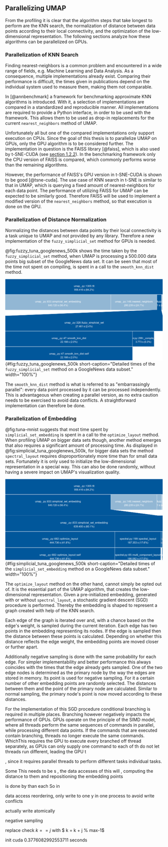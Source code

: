 ## Parallelizing UMAP
From the profiling it is clear that the algorithm steps that take longest to perform are the KNN search, the normalization of distance between data points according to their local connectivity, and the optimization of the low-dimensional representation.
The following sections analyze how these algorithms can be parallelized on GPUs.

<!--|Algorithm step|Equivalent exists in|GPU Parallelization exists|-->
<!--|-------------------|--------------|---------------|-->
<!--|KNN Search|t-SNE|Yes|-->
<!--|Distance Normalization| - | No |-->
<!--|Layout Optimization| - |No|-->

### Parallelization of KNN Search
Finding nearest-neighbors is a common problem and encountered in a wide range of fields, e.g. Machine Learning and Data Analysis.
As a consequence, multiple implementations already exist.
Comparing their performance is difficult, the times given in publications depend on the individual system used to measure them, making them not comparable.

In [@annbenchmark] a framework for benchmarking approximate KNN algorithms is introduced.
With it, a selection of implementations are compared in a standardized and reproducible manner.
All implementations are required to provide a Python interface, in order to be used with the framework.
This allows them to be used as drop-in replacements for the current `nearest_neighbors` method of UMAP.

Unfortunately all but one of the compared implementations only support execution on CPUs.
Since the goal of this thesis is to parallelize UMAP on GPUs, only the GPU algorithm is to be considered further.
The implementation in question is the FAISS library [@faiss], which is also used by t-SNE-CUDA (see [section 1.2.2](#cudatsne)).
In the benchmarking framework only the CPU version of FAISS is compared, which commonly performs worse than the remaining algorithms.

However, the performance of FAISS's GPU version in t-SNE-CUDA is shown to be good [@tsne-cuda].
The use case of KNN search in t-SNE is similar to that in UMAP, which is querying a fixed amount of nearest-neighbors for each data point.
The performance of utilizing FAISS for UMAP can be expected to be similarly good.
Therefore FAISS will be used to implement a modified version of the `nearest_neighbors` method, so that execution is done on the GPU.

### Parallelization of Distance Normalization
Normalizing the distances between data points by their local connectivity is a task unique to UMAP and not provided by any library.
Therefore a new implementation of the `fuzzy_simplicial_set` method for GPUs is needed.

@fig:fuzzy_tuna_googlenews_500k shows the time taken by the `fuzzy_simplicial_set` method, when UMAP is processing a 500.000 data points big subset of the GoogleNews data set.
It can be seen that most of the time not spent on compiling, is spent in a call to the `smooth_knn_dist` method.

![Detailed times of the `fuzzy_simplicial_set` method on the GoogleNews data set.](figures/chapter3/fuzzy_tuna_googlenews_500k.png){#fig:fuzzy_tuna_googlenews_500k short-caption="Detailed times of the `fuzzy_simplicial_set` method on a GoogleNews data subset." width="100%"}

The `smooth_knn_dist` method is what is referred to as "embarrassingly parallel": every data point processed by it can be processed independently.
This is advantageous when creating a parallel version, as no extra caution needs to be exercised to avoid data conflicts.
A straightforward implementation can therefore be done.

### Parallelization of Embedding
@fig:tuna-mnist suggests that most time spent by `simplicial_set_embedding` is spent in a call to the `optimize_layout` method.
When profiling UMAP on bigger data sets though, another method emerges that also requires a significant amount of processing time.
As displayed in @fig:simplicial_tuna_googlenews_500k, for bigger data sets the method `spectral_layout` requires disproportionately more time than for small data sets.
Fortunately it is only used to initialize the low-dimensional representation in a special way.
This can also be done randomly, without having a severe impact on UMAP's visualization quality.

![Detailed times of the `simplicial_set_embedding` method on the GoogleNews data set.](figures/chapter3/simplicial_tuna_googlenews_500k.png){#fig:simplicial_tuna_googlenews_500k short-caption="Detailed times of the `simplicial_set_embedding` method on a GoogleNews data subset." width="100%"}

The `optimize_layout` method on the other hand, cannot simply be opted out of.
It is the essential part of the UMAP algorithm, that creates the low-dimensional representation.
Given a pre-initialized embedding, generated with or without `spectral_layout`, a stochastic gradient descent (SGD) procedure is performed.
Thereby the embedding is shaped to represent a graph created with help of the KNN search.

Each edge of the graph is iterated over and, with a chance based on the edge's weight, is sampled during the current iteration.
Each edge has two points in the embedding representing its nodes.
If the edge is sampled then the distance between these points is calculated.
Depending on whether this distance reflects the edge weight, the embedding points are moved closer or further apart.

Additionally negative sampling is done with the same probability for each edge.
For simpler implementability and better performance this always coincides with the times that the edge already gets sampled.
One of the two edge nodes is determined as the primary node by the way the edges are stored in memory.
Its point is used for negative sampling.
For it a certain number of other embedding points are randomly selected.
The distances between them and the point of the primary node are calculated.
Similar to normal sampling, the primary node's point is now moved according to these distances.

For the implementation of this SGD procedure conditional branching is required in multiple places.
Branching however negatively impacts the performance of GPUs.
GPUs operate on the principle of the SIMD model, where all threads perform the same sequences of commands in parallel, while processing different data points.
If the commands that are executed contain branching, threads no longer execute the same commands.
WhichThis requires the GPU to execute every branched off thread separately, as 
GPUs can only supply one command to each of th
 do  not let threads run different, leading the GPU t

, since it requires parallel threads to perform different tasks
 individual tasks.

Some 
This needs to be s
, the data accesses of this will 
, computing the distance to them and repositioning the embedding points

 is done by
 than each
So in 

data access reordering, only write to one y in one process to avoid write conflicts

actually write atomically

negative sampling

replace check $k==j$ with $ k = k + j % max-1$

init cuda 0.3776082992553711 seconds


[^pyprof]: https://docs.python.org/3/library/profile.html, accessed 25.04.2019
[^tuna_src]: https://pypi.org/project/tuna/, accessed 25.04.2019
[^repo_thesis]: https://github.com/p3732/master_thesis, accessed 29.04.2019

